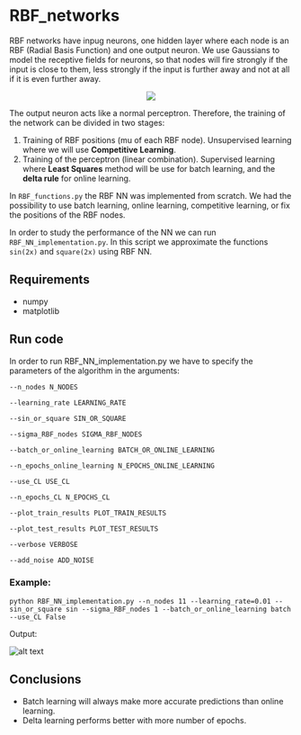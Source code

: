 # RBF_networks

RBF networks have inpug neurons, one hidden layer where each node is an RBF (Radial Basis Function) and one output neuron. We use Gaussians to model the receptive fields for neurons, so that nodes will fire strongly if the input is close to them, less strongly if the input is further away and not at all if it is even further away.  

<div style="text-align:center"><img src="https://www.dtreg.com/uploaded/pageimg/RBFarchitecture.gif"/></div>


The output neuron acts like a normal perceptron. Therefore, the training of the network can be divided in two stages: 
1. Training of RBF positions (mu of each RBF node). Unsupervised learning where we will use <b>Competitive Learning</b>. 
2. Training of the perceptron (linear combination). Supervised learning where <b>Least Squares</b> method will be use for batch learning, and the <b>delta rule</b> for online learning. 

In `RBF_functions.py` the RBF NN was implemented from scratch. We had the possibility to use batch learning, online learning, competitive learning, or fix the positions of the RBF nodes. 

In order to study the performance of the NN we can run `RBF_NN_implementation.py`. In this script we approximate the functions `sin(2x)` and `square(2x)` using RBF NN. 

## Requirements
- numpy
- matplotlib 

## Run code 
In order to run RBF_NN_implementation.py we have to specify the parameters of the algorithm in the arguments:

  `--n_nodes N_NODES`
  
  `--learning_rate LEARNING_RATE`
  
  `--sin_or_square SIN_OR_SQUARE`
  
  `--sigma_RBF_nodes SIGMA_RBF_NODES`
  
  `--batch_or_online_learning BATCH_OR_ONLINE_LEARNING`
  
  `--n_epochs_online_learning N_EPOCHS_ONLINE_LEARNING`
  
  `--use_CL USE_CL`
  
  `--n_epochs_CL N_EPOCHS_CL`
  
  `--plot_train_results PLOT_TRAIN_RESULTS`
  
  `--plot_test_results PLOT_TEST_RESULTS`
  
  `--verbose VERBOSE`
  
  `--add_noise ADD_NOISE`

### Example: 
`python RBF_NN_implementation.py --n_nodes 11 --learning_rate=0.01 --sin_or_square sin --sigma_RBF_nodes 1 --batch_or_online_learning batch --use_CL False`

Output:

![alt text](http://output_example/output.png)

## Conclusions
- Batch learning will always make more accurate predictions than online learning.
- Delta learning performs better with more number of epochs.

